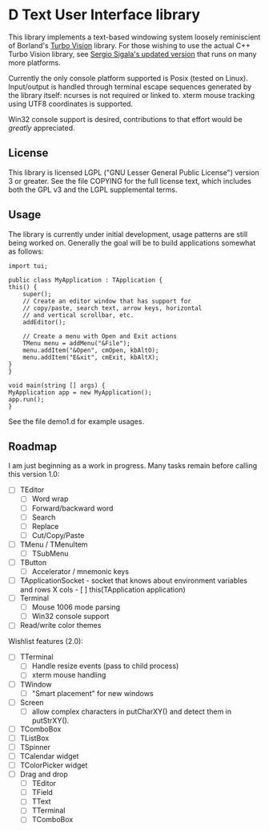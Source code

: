 D Text User Interface library
=============================

This library implements a text-based windowing system loosely
reminiscient of Borland's [Turbo
Vision](http://en.wikipedia.org/wiki/Turbo_Vision) library.  For those
wishing to use the actual C++ Turbo Vision library, see [Sergio
Sigala's updated version](http://tvision.sourceforge.net/) that runs
on many more platforms.

Currently the only console platform supported is Posix (tested on
Linux).  Input/output is handled through terminal escape sequences
generated by the library itself: ncurses is not required or linked to.
xterm mouse tracking using UTF8 coordinates is supported.

Win32 console support is desired, contributions to that effort would
be *greatly* appreciated.

License
-------

This library is licensed LGPL ("GNU Lesser General Public License")
version 3 or greater.  See the file COPYING for the full license text,
which includes both the GPL v3 and the LGPL supplemental terms.

Usage
-----

The library is currently under initial development, usage patterns are
still being worked on.  Generally the goal will be to build
applications somewhat as follows:

    import tui;

    public class MyApplication : TApplication {
	this() {
	    super();
	    // Create an editor window that has support for
	    // copy/paste, search text, arrow keys, horizontal
	    // and vertical scrollbar, etc.
	    addEditor();

	    // Create a menu with Open and Exit actions
	    TMenu menu = addMenu("&File");
	    menu.addItem("&Open", cmOpen, kbAltO);
	    menu.addItem("E&xit", cmExit, kbAltX);
	}
    }

    void main(string [] args) {
	MyApplication app = new MyApplication();
	app.run();
    }

See the file demo1.d for example usages.

Roadmap
-------

I am just beginning as a work in progress.  Many tasks remain before
calling this version 1.0:

- [ ] TEditor
  - [ ] Word wrap
  - [ ] Forward/backward word
  - [ ] Search
  - [ ] Replace
  - [ ] Cut/Copy/Paste
- [ ] TMenu / TMenuItem
  - [ ] TSubMenu
- [ ] TButton
  - [ ] Accelerator / mnemonic keys
- [ ] TApplicationSocket - socket that knows about environment variables and
	rows X cols
      - [ ] this(TApplication application)
- [ ] Terminal
  - [ ] Mouse 1006 mode parsing
  - [ ] Win32 console support
- [ ] Read/write color themes

Wishlist features (2.0):

- [ ] TTerminal
  - [ ] Handle resize events (pass to child process)
  - [ ] xterm mouse handling
- [ ] TWindow
  - [ ] "Smart placement" for new windows
- [ ] Screen
  - [ ] allow complex characters in putCharXY() and detect them in putStrXY().
- [ ] TComboBox
- [ ] TListBox
- [ ] TSpinner
- [ ] TCalendar widget
- [ ] TColorPicker widget
- [ ] Drag and drop
  - [ ] TEditor
  - [ ] TField
  - [ ] TText
  - [ ] TTerminal
  - [ ] TComboBox
